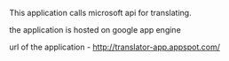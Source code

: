 This application calls microsoft api for translating.

the application is hosted on google app engine 

url of the application - http://translator-app.appspot.com/